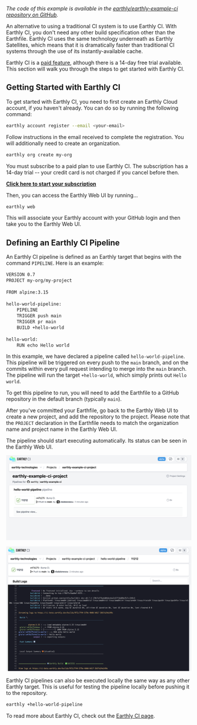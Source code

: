 *The code of this example is available in the [earthly/earthly-example-ci repository on GitHub](https://github.com/earthly/earthly-example-ci).*

An alternative to using a traditional CI system is to use Earthly CI. With Earthly CI, you don't need any other build specification other than the Earthfile. Earthly CI uses the same technology underneath as Earthly Satellites, which means that it is dramatically faster than traditional CI systems through the use of its instantly-available cache.

Earthly CI is a [paid feature](https://earthly.dev/pricing), although there is a 14-day free trial available. This section will walk you through the steps to get started with Earthly CI.

## Getting Started with Earthly CI

To get started with Earthly CI, you need to first create an Earthly Cloud account, if you haven't already. You can do so by running the following command:

```bash
earthly account register --email <your-email>
```

Follow instructions in the email received to complete the registration. You will additionally need to create an organization.

```bash
earthly org create my-org
```

You must subscribe to a paid plan to use Earthly CI. The subscription has a 14-day trial -- your credit card is not charged if you cancel before then.

[**Click here to start your subscription**](https://buy.stripe.com/dR6g2Qect2Nn5KE3cf)

Then, you can access the Earthly Web UI by running...

```bash
earthly web
```

This will associate your Earthly account with your GitHub login and then take you to the Earthly Web UI.

## Defining an Earthly CI Pipeline

An Earthly CI pipeline is defined as an Earthly target that begins with the command `PIPELINE`. Here is an example:

```Earthfile
VERSION 0.7
PROJECT my-org/my-project

FROM alpine:3.15

hello-world-pipeline:
    PIPELINE
    TRIGGER push main
    TRIGGER pr main
    BUILD +hello-world

hello-world:
    RUN echo Hello world
```

In this example, we have declared a pipeline called `hello-world-pipeline`. This pipeline will be triggered on every push to the `main` branch, and on the commits within every pull request intending to merge into the `main` branch. The pipeline will run the target `+hello-world`, which simply prints out `Hello world`.

To get this pipeline to run, you will need to add the Earthfile to a GitHub repository in the default branch (typically `main`).

After you've committed your Earthfile, go back to the Earthly Web UI to create a new project, and add the repository to the project. Please note that the `PROJECT` declaration in the Earthfile needs to match the organization name and project name in the Earthly Web UI.

The pipeline should start executing automatically. Its status can be seen in the Earthly Web UI.

![Earthly CI pipeline summary](./img/status-1.png)

![Earthly CI pipeline detail](./img/status-2.png)

Earthly CI pipelines can also be executed locally the same way as any other Earthly target. This is useful for testing the pipeline locally before pushing it to the repository.

```bash
earthly +hello-world-pipeline
```

To read more about Earthly CI, check out the [Earthly CI page](../cloud/earthly-ci.md).
